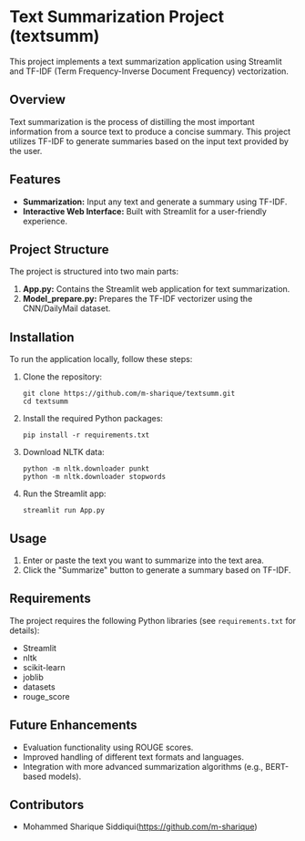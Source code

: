 # Text Summarization Project (textsumm)

This project implements a text summarization application using Streamlit and TF-IDF (Term Frequency-Inverse Document Frequency) vectorization.

## Overview

Text summarization is the process of distilling the most important information from a source text to produce a concise summary. This project utilizes TF-IDF to generate summaries based on the input text provided by the user.

## Features

- **Summarization:** Input any text and generate a summary using TF-IDF.
- **Interactive Web Interface:** Built with Streamlit for a user-friendly experience.

## Project Structure

The project is structured into two main parts:

1. **App.py:** Contains the Streamlit web application for text summarization.
2. **Model_prepare.py:** Prepares the TF-IDF vectorizer using the CNN/DailyMail dataset.

## Installation

To run the application locally, follow these steps:

1. Clone the repository:
   ```
   git clone https://github.com/m-sharique/textsumm.git
   cd textsumm
   ```

2. Install the required Python packages:
   ```
   pip install -r requirements.txt
   ```

3. Download NLTK data:
   ```
   python -m nltk.downloader punkt
   python -m nltk.downloader stopwords
   ```

4. Run the Streamlit app:
   ```
   streamlit run App.py
   ```

## Usage

1. Enter or paste the text you want to summarize into the text area.
2. Click the "Summarize" button to generate a summary based on TF-IDF.

## Requirements

The project requires the following Python libraries (see `requirements.txt` for details):

- Streamlit
- nltk
- scikit-learn
- joblib
- datasets
- rouge_score

## Future Enhancements

- Evaluation functionality using ROUGE scores.
- Improved handling of different text formats and languages.
- Integration with more advanced summarization algorithms (e.g., BERT-based models).

## Contributors

- Mohammed Sharique Siddiqui(https://github.com/m-sharique)
